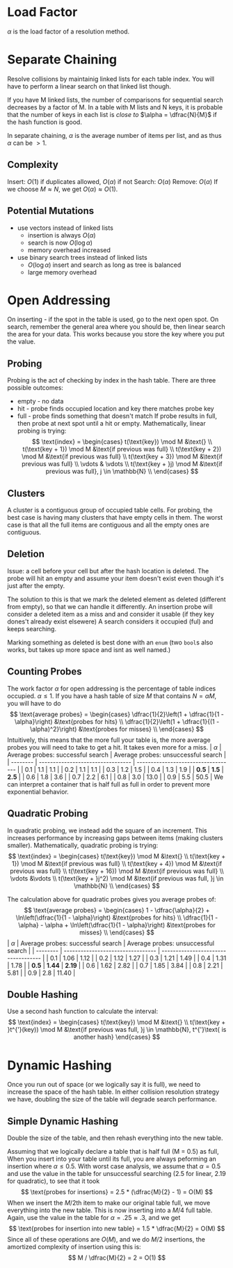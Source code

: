 # Load Factor
$\alpha$ is the load factor of a resolution method.
# Separate Chaining
Resolve collisions by maintainig linked lists for each table index. You will have to perform a linear search on that linked list though.

If you have M linked lists, the number of comparisons for sequential search decreases by a factor of M. In a table with M lists and N keys, it is probable that the number of keys in each list is *close to* $\alpha = \dfrac{N}{M}$ if the hash function is good.

In separate chaining, $\alpha$ is the average number of items per list, and as thus $\alpha$ can be $> 1$.

## Complexity
Insert: $O(1)$ if duplicates allowed, $O(\alpha)$ if not
Search: $O(\alpha)$
Remove: $O(\alpha)$
If we choose $M \approx N$, we get $O(\alpha) \approx O(1)$.

## Potential Mutations
- use vectors instead of linked lists
	- insertion is always $O(\alpha)$
	- search is now $O(\log \alpha)$
	- memory overhead increased
- use binary search trees instead of linked lists
	- $O(\log \alpha)$ insert and search as long as tree is balanced
	- large memory overhead
# Open Addressing
On inserting - if the spot in the table is used, go to the next open spot. On search, remember the general area where you should be, then linear search the area for your data. This works because you store the key where you put the value.
## Probing
Probing is the act of checking by index in the hash table. There are three possible outcomes:
- empty - no data
- hit - probe finds occupied location and key there matches probe key
- full - probe finds something that doesn't match
If probe results in full, then probe at next spot until a hit or empty.
Mathematically, linear probing is trying:
$$
\text{index} = 
\begin{cases}
	t(\text{key}) \mod M &\text{} \\
	t(\text{key + 1}) \mod M &\text{if previous was full} \\
	t(\text{key + 2}) \mod M &\text{if previous was full} \\
	t(\text{key + 3}) \mod M &\text{if previous was full} \\
	 \vdots & \vdots \\
	t(\text{key + }j) \mod M &\text{if previous was full}, j \in \mathbb{N} \\
\end{cases}
$$

## Clusters
A cluster is a contiguous group of occupied table cells. For probing, the best case is having many clusters that have empty cells in them. The worst case is that all the full items are contiguous and all the empty ones are contiguous.

## Deletion
Issue: a cell before your cell but after the hash location is deleted. The probe will hit an empty and assume your item doesn't exist even though it's just after the empty.

The solution to this is that we mark the deleted element as deleted (different from empty), so that we can handle it differently.
An insertion probe will consider a deleted item as a miss and and consider it usable (if they key dones't already exist elsewere) A search considers it occupied (ful) and keeps searching.

Marking something as deleted is best done with an `enum` (two `bool`s also works, but takes up more space and isnt as well named.)

## Counting Probes
The work factor $\alpha$ for open addressing is the percentage of table indices occupied. $\alpha \le 1$.
If you have a hash table of size $M$ that contains $N = \alpha M$, you will have to do
$$
\text{average probes} = 
\begin{cases}
	\dfrac{1}{2}\left(1 + \dfrac{1}{1 - \alpha}\right) &\text{probes for hits} \\
	\dfrac{1}{2}\left(1 + \dfrac{1}{(1 - \alpha)^2}\right) &\text{probes for misses} \\
\end{cases}
$$
Intuitively, this means that the more full your table is, the more average probes you will need to take to get a hit. It takes even more for a miss.
| $\alpha$ | Average probes: successful search | Average probes: unsuccessful search |
| -------- | --------------------------------- | ----------------------------------- |
| 0.1      | 1.1                               | 1.1                                 |
| 0.2      | 1.1                               | 1.1                                 |
| 0.3      | 1.2                               | 1.5                                 |
| 0.4      | 1.3                               | 1.9                                 |
| **0.5**  | **1.5**                           | **2.5**                             |
| 0.6      | 1.8                               | 3.6                                 |
| 0.7      | 2.2                               | 6.1                                 |
| 0.8      | 3.0                               | 13.0                                |
| 0.9      | 5.5                               | 50.5                                |
We can interpret a container that is half full as full in order to prevent more exponential behavior.

## Quadratic Probing
In quadratic probing, we instead add the square of an increment. This increases performance by increasing gaps between items (making clusters smaller).
Mathematically, quadratic probing is trying:
$$
\text{index} =
\begin{cases}
	t(\text{key}) \mod M &\text{} \\
	t(\text{key + 1}) \mod M &\text{if previous was full} \\
	t(\text{key + 4}) \mod M &\text{if previous was full} \\
	t(\text{key + 16}) \mod M &\text{if previous was full} \\
 \vdots &\vdots \\
	t(\text{key + }j^2) \mod M &\text{if previous was full, }j \in \mathbb{N} \\
\end{cases}
$$

The calculation above for quadratic probes gives you average probes of:
$$
\text{average probes} = 
\begin{cases}
	1 - \dfrac{\alpha}{2} + \ln\left(\dfrac{1}{1 - \alpha}\right) &\text{probes for hits} \\
	\dfrac{1}{1 - \alpha} - \alpha + \ln\left(\dfrac{1}{1 - \alpha}\right) &\text{probes for misses} \\
\end{cases}
$$
| $\alpha$ | Average probes: successful search | Average probes: unsuccessful search |
| -------- | --------------------------------- | ----------------------------------- |
| 0.1      | 1.06                              | 1.12                                |
| 0.2      | 1.12                              | 1.27                                |
| 0.3      | 1.21                              | 1.49                                |
| 0.4      | 1.31                              | 1.78                                |
| **0.5**  | **1.44**                          | **2.19**                            |
| 0.6      | 1.62                              | 2.82                                |
| 0.7      | 1.85                              | 3.84                                |
| 0.8      | 2.21                              | 5.81                                |
| 0.9      | 2.8                               | 11.40                                |

## Double Hashing
Use a second hash function to calculate the interval:
$$
\text{index} =
\begin{cases}
	t(\text{key}) \mod M &\text{} \\
	t(\text{key + }t^{'}(key)) \mod M &\text{if previous was full, }j \in \mathbb{N}, t^{'}\text{ is another hash}
\end{cases}
$$
# Dynamic Hashing
Once you run out of space (or we logically say it is full), we need to increase the space of the hash table. In either collision resolution strategy we have, doubling the size of the table will degrade search performance.

## Simple Dynamic Hashing
Double the size of the table, and then rehash everything into the new table.

Assuming that we logically declare a table that is half full (M = 0.5) as full,
When you insert into your table until its full, you are always peforming an insertion where $\alpha \le 0.5$. With worst case analysis, we assume that $\alpha = 0.5$ and use the value in the table for unsuccessful searching (2.5 for linear, 2.19 for quadratic), to see that it took
$$
\text{probes for insertions} = 2.5 * (\dfrac{M}{2} - 1) = O(M)
$$
When we insert the $M/2$th item to make our original table full, we move everything into the new table. This is now inserting into a $M/4$ full table. Again, use the value in the table for $\alpha = .25 \approx .3$, and we get
$$
\text{probes for insertion into new table} = 1.5 * \dfrac{M}{2} = O(M)
$$
Since all of these operations are $O(M)$, and we do $M/2$ insertions, the amortized complexity of insertion using this is:
$$
M / \dfrac{M}{2} = 2 = O(1)
$$

